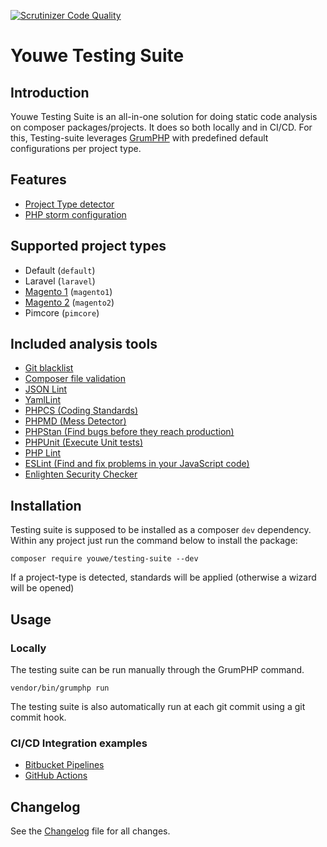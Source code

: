 [![Scrutinizer Code Quality](https://scrutinizer-ci.com/g/mediact/testing-suite/badges/quality-score.png?b=master)](https://scrutinizer-ci.com/g/mediact/testing-suite/?branch=master)

# Youwe Testing Suite

## Introduction

Youwe Testing Suite is an all-in-one solution for doing static code analysis on 
composer packages/projects. It does so both locally and in CI/CD. For this,
Testing-suite leverages [GrumPHP](https://github.com/phpro/grumphp) with 
predefined default configurations per project type.

## Features

- [Project Type detector](docs/features/project-type-detector.md)
- [PHP storm configuration](docs/features/php-storm-integration.md)

## Supported project types

- Default (`default`)
- Laravel (`laravel`)
- [Magento 1](docs/project-types/magento1.md) (`magento1`)
- [Magento 2](docs/project-types/magento2.md) (`magento2`)
- Pimcore (`pimcore`)

## Included analysis tools

- [Git blacklist](docs/components/git-blacklist.md)
- [Composer file validation](docs/components/composer.md)
- [JSON Lint](docs/components/jsonlint.md)
- [YamlLint](docs/components/yamllint.md)
- [PHPCS (Coding Standards)](docs/components/phpcs.md)
- [PHPMD (Mess Detector)](docs/components/phpmd.md)
- [PHPStan (Find bugs before they reach production)](docs/components/phpstan.md)
- [PHPUnit (Execute Unit tests)](docs/components/phpunit.md)
- [PHP Lint](docs/components/phplint.md)
- [ESLint (Find and fix problems in your JavaScript code)](docs/components/eslint.md)
- [Enlighten Security Checker](docs/components/security-checker.md)

## Installation

Testing suite is supposed to be installed as a composer `dev` dependency.
Within any project just run the command below to install the package:
```
composer require youwe/testing-suite --dev
```
If a project-type is detected, standards will be applied (otherwise a wizard will
be opened)

## Usage

### Locally

The testing suite can be run manually through the GrumPHP command.

```
vendor/bin/grumphp run
```

The testing suite is also automatically run at each git commit using a git
commit hook.

### CI/CD Integration examples

- [Bitbucket Pipelines](docs/examples/bitbucket-pipelines.md)
- [GitHub Actions](docs/examples/github-actions.md)

## Changelog

See the [Changelog](CHANGELOG.md) file for all changes.

